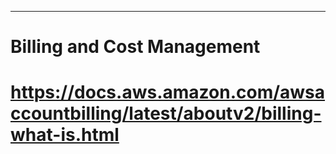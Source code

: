 __________________________________________________________________________________________________________________________
#                                     Billing and Cost Management
#           https://docs.aws.amazon.com/awsaccountbilling/latest/aboutv2/billing-what-is.html
